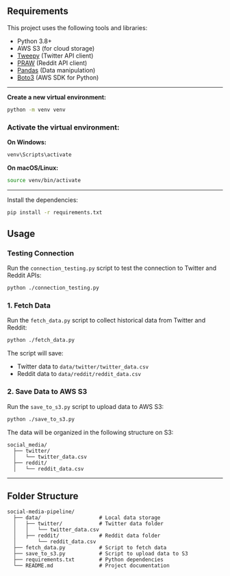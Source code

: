 ## **Requirements**

This project uses the following tools and libraries:

- Python 3.8+
- AWS S3 (for cloud storage)
- [Tweepy](https://docs.tweepy.org/) (Twitter API client)
- [PRAW](https://praw.readthedocs.io/) (Reddit API client)
- [Pandas](https://pandas.pydata.org/) (Data manipulation)
- [Boto3](https://boto3.amazonaws.com/v1/documentation/api/latest/index.html) (AWS SDK for Python)

---

**Create a new virtual environment:**

```bash
python -m venv venv
```

### Activate the virtual environment:

**On Windows:**

```bash
venv\Scripts\activate
```

**On macOS/Linux:**

```bash
source venv/bin/activate
```

---

Install the dependencies:

```bash
pip install -r requirements.txt
```

## **Usage**

### **Testing Connection**

Run the `connection_testing.py` script to test the connection to Twitter and Reddit APIs:

```bash
python ./connection_testing.py
```

### **1. Fetch Data**

Run the `fetch_data.py` script to collect historical data from Twitter and Reddit:

```bash
python ./fetch_data.py
```

The script will save:

- Twitter data to `data/twitter/twitter_data.csv`
- Reddit data to `data/reddit/reddit_data.csv`

### **2. Save Data to AWS S3**

Run the `save_to_s3.py` script to upload data to AWS S3:

```bash
python ./save_to_s3.py
```

The data will be organized in the following structure on S3:

```
social_media/
  ├── twitter/
  │   └── twitter_data.csv
  ├── reddit/
  │   └── reddit_data.csv
```

---

## **Folder Structure**

```
social-media-pipeline/
  ├── data/                   # Local data storage
  │   ├── twitter/            # Twitter data folder
  │   │   └── twitter_data.csv
  │   ├── reddit/             # Reddit data folder
  │       └── reddit_data.csv
  ├── fetch_data.py           # Script to fetch data
  ├── save_to_s3.py           # Script to upload data to S3
  ├── requirements.txt        # Python dependencies
  └── README.md               # Project documentation
```
